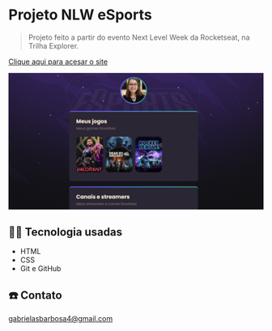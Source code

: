 # Projeto NLW eSports 

> Projeto feito a partir do evento Next Level Week da Rocketseat, na Trilha Explorer.

[Clique aqui para acesar o site](gabidsbarbosa.github.io/nlw/)

![preview](src/static/images/foto.png)

## 👩‍🏫 Tecnologia usadas

- HTML
- CSS
- Git e GitHub

## ☎️ Contato

gabrielasbarbosa4@gmail.com
